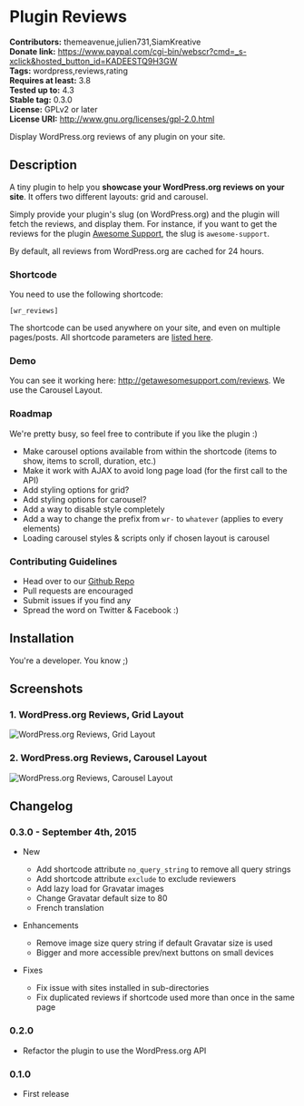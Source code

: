# Plugin Reviews #
**Contributors:** themeavenue,julien731,SiamKreative  
**Donate link:** https://www.paypal.com/cgi-bin/webscr?cmd=_s-xclick&hosted_button_id=KADEESTQ9H3GW  
**Tags:** wordpress,reviews,rating  
**Requires at least:** 3.8  
**Tested up to:** 4.3  
**Stable tag:** 0.3.0  
**License:** GPLv2 or later  
**License URI:** http://www.gnu.org/licenses/gpl-2.0.html  

Display WordPress.org reviews of any plugin on your site.

## Description ##

A tiny plugin to help you **showcase your WordPress.org reviews on your site**. It offers two different layouts: grid and carousel.

Simply provide your plugin's slug (on WordPress.org) and the plugin will fetch the reviews, and display them. For instance, if you want to get the reviews for the plugin [Awesome Support](https://wordpress.org/support/plugin/awesome-support), the slug is `awesome-support`.

By default, all reviews from WordPress.org are cached for 24 hours.

### Shortcode ###

You need to use the following shortcode:


	[wr_reviews]


The shortcode can be used anywhere on your site, and even on multiple pages/posts. All shortcode parameters are [listed here](https://github.com/ThemeAvenue/Plugin-Reviews/wiki/Shortcode-Attributes).

### Demo ###

You can see it working here: http://getawesomesupport.com/reviews. We use the Carousel Layout.

### Roadmap ###

We're pretty busy, so feel free to contribute if you like the plugin :)

* Make carousel options available from within the shortcode (items to show, items to scroll, duration, etc.)
* Make it work with AJAX to avoid long page load (for the first call to the API)
* Add styling options for grid?
* Add styling options for carousel?
* Add a way to disable style completely
* Add a way to change the prefix from `wr-` to `whatever` (applies to every elements)
* Loading carousel styles & scripts only if chosen layout is carousel

### Contributing Guidelines ###

* Head over to our [Github Repo](https://github.com/ThemeAvenue/Plugin-Reviews)
* Pull requests are encouraged
* Submit issues if you find any
* Spread the word on Twitter & Facebook :)

## Installation ##

You're a developer. You know ;)

## Screenshots ##

### 1. WordPress.org Reviews, Grid Layout ###
![WordPress.org Reviews, Grid Layout](http://ps.w.org/plugin-reviews/assets/screenshot-1.png)

### 2. WordPress.org Reviews, Carousel Layout ###
![WordPress.org Reviews, Carousel Layout](http://ps.w.org/plugin-reviews/assets/screenshot-2.png)


## Changelog ##

### 0.3.0 - September 4th, 2015 ###
* New
    * Add shortcode attribute `no_query_string` to remove all query strings
    * Add shortcode attribute `exclude` to exclude reviewers
    * Add lazy load for Gravatar images
    * Change Gravatar default size to 80
    * French translation

* Enhancements
    * Remove image size query string if default Gravatar size is used
    * Bigger and more accessible prev/next buttons on small devices

* Fixes
    * Fix issue with sites installed in sub-directories
    * Fix duplicated reviews if shortcode used more than once in the same page

### 0.2.0 ###
* Refactor the plugin to use the WordPress.org API

### 0.1.0 ###
* First release